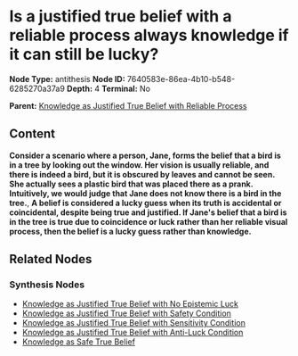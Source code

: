 # Is a justified true belief with a reliable process always knowledge if it can still be lucky?

**Node Type:** antithesis
**Node ID:** 7640583e-86ea-4b10-b548-6285270a37a9
**Depth:** 4
**Terminal:** No

**Parent:** [Knowledge as Justified True Belief with Reliable Process](knowledge-as-justified-true-belief-with-reliable-process-synthesis-5a2c17a1-fc5a-4e85-b7f7-1a163a102902.md)

## Content

**Consider a scenario where a person, Jane, forms the belief that a bird is in a tree by looking out the window. Her vision is usually reliable, and there is indeed a bird, but it is obscured by leaves and cannot be seen. She actually sees a plastic bird that was placed there as a prank. Intuitively, we would judge that Jane does not know there is a bird in the tree.**, **A belief is considered a lucky guess when its truth is accidental or coincidental, despite being true and justified. If Jane's belief that a bird is in the tree is true due to coincidence or luck rather than her reliable visual process, then the belief is a lucky guess rather than knowledge.**

## Related Nodes

### Synthesis Nodes

- [Knowledge as Justified True Belief with No Epistemic Luck](knowledge-as-justified-true-belief-with-no-epistemic-luck-synthesis-eb0498df-a17e-470d-afcd-9b8404161c86.md)
- [Knowledge as Justified True Belief with Safety Condition](knowledge-as-justified-true-belief-with-safety-condition-synthesis-24bc3505-f319-4197-8c0d-8e57db72959b.md)
- [Knowledge as Justified True Belief with Sensitivity Condition](knowledge-as-justified-true-belief-with-sensitivity-condition-synthesis-724f44ca-6a3d-46a0-86f5-826c95e4c253.md)
- [Knowledge as Justified True Belief with Anti-Luck Condition](knowledge-as-justified-true-belief-with-anti-luck-condition-synthesis-fcb61cfa-3c12-43dc-a435-f9a72f57647d.md)
- [Knowledge as Safe True Belief](knowledge-as-safe-true-belief-synthesis-475f54f3-1dad-48cc-8020-2b9fa0df148a.md)
